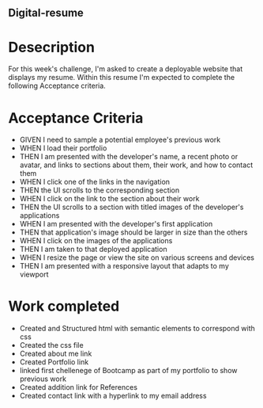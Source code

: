 ## Digital-resume
 
 # Desecription
 For this week's challenge, I'm asked to create a deployable website that displays my resume. Within this resume I'm expected to complete the following Acceptance criteria.

 # Acceptance Criteria 
 * GIVEN I need to sample a potential employee's previous work
 * WHEN I load their portfolio
 * THEN I am presented with the developer's name, a recent photo or avatar, and links to sections about them, their work, and how to contact them
 * WHEN I click one of the links in the navigation
 * THEN the UI scrolls to the corresponding section
 * WHEN I click on the link to the section about their work
 * THEN the UI scrolls to a section with titled images of the developer's applications
 * WHEN I am presented with the developer's first application
 * THEN that application's image should be larger in size than the others
 * WHEN I click on the images of the applications
 * THEN I am taken to that deployed application
 * WHEN I resize the page or view the site on various screens and devices
 * THEN I am presented with a responsive layout that adapts to my viewport

# Work completed
* Created and Structured html with semantic elements to correspond with css 
* Created the css file
* Created about me link 
* Created Portfolio link 
* linked first chellenege of Bootcamp as part of my portfolio to show previous work
* Created addition link for References 
* Created contact link with a hyperlink to my email address
